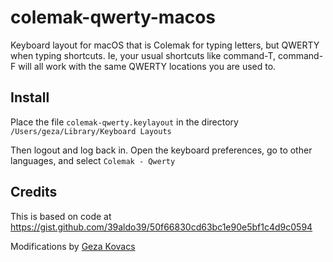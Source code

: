 # colemak-qwerty-macos

Keyboard layout for macOS that is Colemak for typing letters, but QWERTY when typing shortcuts. Ie, your usual shortcuts like command-T, command-F will all work with the same QWERTY locations you are used to.

## Install

Place the file `colemak-qwerty.keylayout` in the directory `/Users/geza/Library/Keyboard Layouts`

Then logout and log back in. Open the keyboard preferences, go to other languages, and select `Colemak - Qwerty`

## Credits

This is based on code at https://gist.github.com/39aldo39/50f66830cd63bc1e90e5bf1c4d9c0594

Modifications by [Geza Kovacs](https://github.com/gkovacs)
